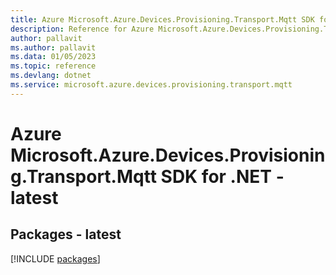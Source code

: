 ```yaml
---
title: Azure Microsoft.Azure.Devices.Provisioning.Transport.Mqtt SDK for .NET
description: Reference for Azure Microsoft.Azure.Devices.Provisioning.Transport.Mqtt SDK for .NET
author: pallavit
ms.author: pallavit
ms.data: 01/05/2023
ms.topic: reference
ms.devlang: dotnet
ms.service: microsoft.azure.devices.provisioning.transport.mqtt
---
```

# Azure Microsoft.Azure.Devices.Provisioning.Transport.Mqtt SDK for .NET - latest
## Packages - latest
[!INCLUDE [packages](microsoft.azure.devices.provisioning.transport.mqtt-index.md)]